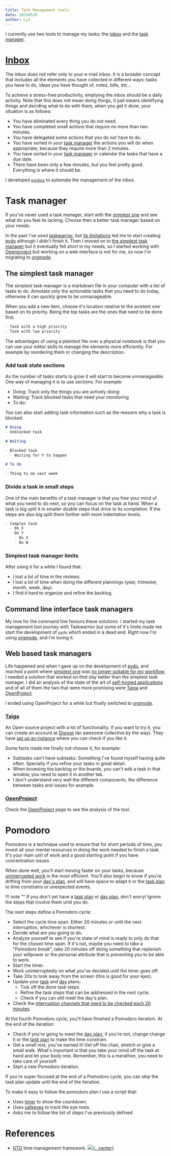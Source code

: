 ```yaml
---
title: Task Management tools
date: 20210526
author: Lyz
---
```


I currently use two tools to manage my tasks: the [inbox](#inbox) and the
[task manager](#task-manager).

# [Inbox](https://facilethings.com/blog/en/basics-empty-inbox)

The inbox does not refer only to your e-mail inbox. It is a broader concept that
includes all the elements you have collected in different ways: tasks you have to
do, ideas you have thought of, notes, bills, etc…

To achieve a stress-free productivity, emptying the inbox should be a daily
activity. Note that this does not mean doing things, it just means identifying
things and deciding what to do with them, when you get it done, your situation
is as follows:

* You have eliminated every thing you do not need.
* You have completed small actions that require no more than two minutes.
* You have delegated some actions that you do not have to do.
* You have sorted in your [task manager](#task-manager) the actions you will do
    when appropriate, because they require more than 2 minutes.
* You have sorted in your [task manager](#task-manager) or calendar the tasks
    that have a due date.
* There have been only a few minutes, but you feel pretty good. Everything is
    where it should be.

I developed [`pynbox`](https://lyz-code.github.io/pynbox) to automate the
management of the inbox.

# Task manager

If you've never used a task manager, start with the [simplest
one](#the-simplest-task-manager) and see what do you feel its lacking. Choose
then a better task manager based on your needs.

In the past I've used [taskwarrior](https://taskwarrior.org/), but [its
limitations](https://lyz-code.github.io/pydo/#why-another-cli-task-manager) led
me to start creating [pydo](https://lyz-code.github.io/pydo) although I didn't finish it. Then I moved on to [the simplest task manager](#the-simplest-task-manager) but it eventually fell short in my needs, so I started working with [Openproject](#openproject) but working on a web interface is not for me, so now I'm migrating to [orgmode](orgmode.md).

## The simplest task manager

The simplest task manager is a markdown file in your computer with a list of
tasks to do. Annotate only the actionable tasks that you need to do today,
otherwise it can quickly grow to be unmanageable.

When you add a new item, choose it's location relative to the existent one based
on its priority. Being the top tasks are the ones that need to be done first.

~~~markdown
- Task with a high priority
- Task with low priority
~~~

The advantages of using a plaintext file over a physical notebook is that you
can use your editor skills to manage the elements more efficiently. For example
by reordering them or changing the description.

### Add task state sections

As the number of tasks starts to grow it will start to become unmanageable. One way of managing it is to use sections. For example:

- Doing: Track only the things you are actively doing
- Waiting: Track blocked tasks that need your monitoring
- To do: 

You can also start adding task information such as the reasons why a task is blocked.

~~~markdown
# Doing
- Unblocked task

# Waiting

- Blocked task
  - Waiting for Y to happen

# To do 

- Thing to do next week
~~~


### Divide a task in small steps

One of the main benefits of a task manager is that you free your mind of what
you need to do next, so you can focus on the task at hand. When a task is big
split it in smaller doable steps that drive to its completion. If the steps are
also big split them further with more indentation levels.

~~~markdown
- Complex task
  - Do X
  - Do Y
    - Do Z
    - Do W
~~~
### Simplest task manager limits

After using it for a while I found that:

* I lost a lot of time in the reviews.
* I lost a lot of time when doing the different plannings (year, trimester,
    month, week, day).
* I find it hard to organize and refine the backlog.
## Command line interface task managers
My love for the command line favours these solutions. I started my task management tool journey with Taskwarrior but some of it's limits made me start the development of `pydo` which ended in a dead end. Right now I'm using [orgmode](orgmode.md), and I'm loving it.
## Web based task managers

Life happened and when I gave up on the development of [pydo](https://lyz-code.github.io/pydo), and reached a point where [simplest
one](#the-simplest-task-manager) was [no longer suitable for my workflow](#simplest-task-manager-limits), I needed a solution that worked *on that day* better than
the simplest task manager. I did an analysis of the state of the art of
[self-hosted
applications](https://github.com/awesome-selfhosted/awesome-selfhosted#software-development---project-management) and 
of all of them the two that were more promising were [Taiga](#taiga) and
[OpenProject](#openproject).

I ended using OpenProject for a while but finally switched to [orgmode](orgmode.md).

### [Taiga](https://www.taiga.io/)

An Open source project with a lot of functionality. If you want to try it, you
can create an account at [Disroot](https://disroot.org) (an awesome collective
by the way). They have [set up an instance](https://board.disroot.org/) where
you can check if you like it.

Some facts made me finally not choose it, for example:

* Subtasks can't have subtasks. Something I've found myself having quite often.
    Specially if you refine your tasks in great detail.
* When browsing the backlog or the boards, you can't edit a task in that window,
    you need to open it in another tab.
* I don't understand very well the different components, the difference between
    tasks and issues for example.

### [OpenProject](openproject.md)

Check the [OpenProject](openproject.md) page to see the analysis of the tool.

# Pomodoro

Pomodoro is a technique used to ensure that for short periods of time, you
invest all your mental resources in doing the work needed to finish a task. It's
your main unit of work and a good starting point if you have concentration
issues.

When done well, you'll start moving faster on your tasks, because
[uninterrupted work](interruption_management.md) is the most efficient. You'll
also begin to know if you're drifting from your [day's plan](life_planning.md#day-plan), and
will have space to adapt it or the [task plan](life_planning.md#task-plan) to time constrains or
unexpected events.

!!! note "" If you don't yet have a [task plan](life_planning.md#task-plan) or
[day plan](life_planning.md#day-plan), don't worry! Ignore the steps that involve them until you
do.

The next steps define a Pomodoro cycle:

- Select the cycle time span. Either 20 minutes or until the next interruption,
  whichever is shortest.
- Decide what are you going to do.
- Analyze yourself to see if you're state of mind is ready to only do that for
  the chosen time span. If it's not, maybe you need to take a "Pomodoro break",
  take 20 minutes off doing something that replenish your willpower or the
  personal attribute that is preventing you to be able to work.
- Start the timer.
- Work uninterruptedly on what you've decided until the timer goes off.
- Take 20s to look away from the screen (this is good for your ejes).
- Update your [task](life_planning.md#task-plan) and [day](life_planning.md#day-plan) plans:
  - Tick off the done task steps.
  - Refine the task steps that can be addressed in the next cycle.
  - Check if you can still meet the day's plan.
- Check the
  [interruption channels that need to be checked each 20 minutes](interruption_management.md#define-your-interruption-events).

At the fourth Pomodoro cycle, you'll have finished a Pomodoro iteration. At the
end of the iteration:

- Check if you're going to meet the [day plan](life_planning.md#day), if you're not, change
  change it or the [task plan](life_planning.md#task) to make the time constrain.
- Get a small rest, you've earned it! Get off the chair, stretch or give a small
  walk. What's important is that you take your mind off the task at hand and let
  your body rest. Remember, this is a marathon, you need to take care of
  yourself.
- Start a new Pomodoro iteration.

If you're super focused at the end of a Pomodoro cycle, you can skip the task
plan update until the end of the iteration.

To make it easy to follow the pomodoro plan I use a script that:

- Uses [timer](https://github.com/pando85/timer) to show the countdown.
- Uses [safeeyes](https://github.com/slgobinath/SafeEyes) to track the eye
  rests.
- Asks me to follow the list of steps I've previously defined.

# References

* [GTD](https://en.wikipedia.org/wiki/Getting_Things_Done) time management
    framework.
[![](not-by-ai.svg){: .center}](https://notbyai.fyi)
